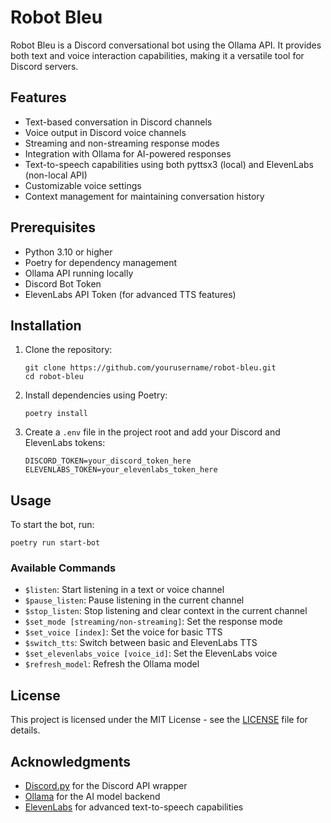 # Robot Bleu

Robot Bleu is a Discord conversational bot using the Ollama API. It provides both text and voice interaction capabilities, making it a versatile tool for Discord servers.

## Features

- Text-based conversation in Discord channels
- Voice output in Discord voice channels
- Streaming and non-streaming response modes
- Integration with Ollama for AI-powered responses
- Text-to-speech capabilities using both pyttsx3 (local) and ElevenLabs (non-local API)
- Customizable voice settings
- Context management for maintaining conversation history

## Prerequisites

- Python 3.10 or higher
- Poetry for dependency management
- Ollama API running locally
- Discord Bot Token
- ElevenLabs API Token (for advanced TTS features)

## Installation

1. Clone the repository:
   ```
   git clone https://github.com/yourusername/robot-bleu.git
   cd robot-bleu
   ```

2. Install dependencies using Poetry:
   ```
   poetry install
   ```

3. Create a `.env` file in the project root and add your Discord and ElevenLabs tokens:
   ```
   DISCORD_TOKEN=your_discord_token_here
   ELEVENLABS_TOKEN=your_elevenlabs_token_here
   ```

## Usage

To start the bot, run:

```
poetry run start-bot
```

### Available Commands

- `$listen`: Start listening in a text or voice channel
- `$pause_listen`: Pause listening in the current channel
- `$stop_listen`: Stop listening and clear context in the current channel
- `$set_mode [streaming/non-streaming]`: Set the response mode
- `$set_voice [index]`: Set the voice for basic TTS
- `$switch_tts`: Switch between basic and ElevenLabs TTS
- `$set_elevenlabs_voice [voice_id]`: Set the ElevenLabs voice
- `$refresh_model`: Refresh the Ollama model

## License

This project is licensed under the MIT License - see the [LICENSE](LICENSE) file for details.

## Acknowledgments

- [Discord.py](https://github.com/Rapptz/discord.py) for the Discord API wrapper
- [Ollama](https://ollama.ai/) for the AI model backend
- [ElevenLabs](https://elevenlabs.io/) for advanced text-to-speech capabilities
